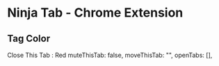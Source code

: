 # Ninja Tab - Chrome Extension

## Tag Color

Close This Tab : Red
muteThisTab: false,
moveThisTab: "",
openTabs: [],
